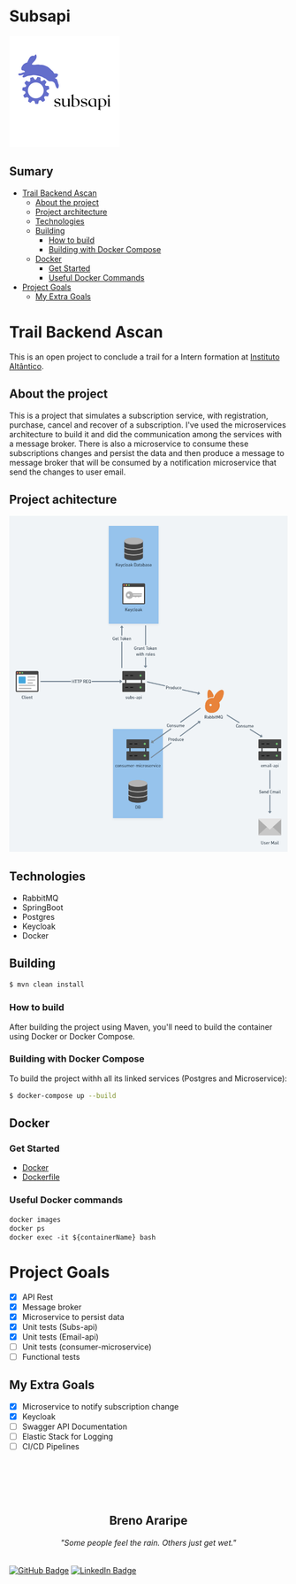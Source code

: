 # Subsapi
![logo.png](/assets/logo.png)

## Sumary 

- [Trail Backend Ascan](#trail-backend-ascan)
  - [About the project](#about-the-project)
  - [Project architecture](#project-achitecture)
  - [Technologies](#technologies)
  - [Building](#building)
    - [How to build](#how-to-build)
    - [Building with Docker Compose](#building-with-docker-compose)
  - [Docker](#docker)
    - [Get Started](#get-started)
    - [Useful Docker Commands](#useful-docker-commands)
- [Project Goals](#project-goals)
  - [My Extra Goals](#my-extra-goals)

# Trail Backend Ascan

This is an open project to conclude a trail for a Intern formation at
[Instituto Altântico](https://www.atlantico.com.br/).


## About the project

This is a project that simulates a subscription service, with registration, purchase, cancel and recover of a
subscription. I've used the microservices architecture to build it and did the communication among the services with
a message broker. There is also a microservice to consume these subscriptions changes and persist the data and then
produce a message to message broker that will be consumed by a notification microservice that send the changes to
user email.

## Project achitecture
![img.png](assets/img.png)

## Technologies

- RabbitMQ
- SpringBoot
- Postgres
- Keycloak
- Docker

## Building

```bash
$ mvn clean install
```

### How to build

After building the project using Maven, you'll need to build the container using Docker or Docker Compose.

### Building with Docker Compose

To build the project withh all its linked services (Postgres and Microservice):

```bash
$ docker-compose up --build
```

## Docker

### Get Started

* [Docker](https://docs.docker.com/userguide)
* [Dockerfile](https://docs.docker.com/reference/builder)

### Useful Docker commands

```
docker images
docker ps
docker exec -it ${containerName} bash
```

# Project Goals

- [x] API Rest
- [x] Message broker
- [x] Microservice to persist data
- [x] Unit tests (Subs-api)
- [x] Unit tests (Email-api)
- [ ] Unit tests (consumer-microservice)
- [ ] Functional tests

## My Extra Goals

- [x] Microservice to notify subscription change
- [x] Keycloak
- [ ] Swagger API Documentation
- [ ] Elastic Stack for Logging
- [ ] CI/CD Pipelines

<br><br><br><br>
<h2 align="center">Breno Araripe</strong>
<h6 align="center">"Some people feel the rain. Others just get wet."</h4>

[![GitHub Badge](https://img.shields.io/badge/GitHub-100000?style=for-the-badge&logo=github&logoColor=white)](https://github.com/brenoma)
[![LinkedIn Badge](https://img.shields.io/badge/LinkedIn-0077B5?style=for-the-badge&logo=linkedin&logoColor=white)](https://www.linkedin.com/in/brenoma)